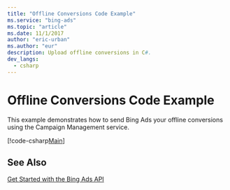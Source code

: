 ```yaml
---
title: "Offline Conversions Code Example"
ms.service: "bing-ads"
ms.topic: "article"
ms.date: 11/1/2017
author: "eric-urban"
ms.author: "eur"
description: Upload offline conversions in C#.
dev_langs:
  - csharp
---
```

# Offline Conversions Code Example
This example demonstrates how to send Bing Ads your offline conversions using the Campaign Management service.

[!code-csharp[Main](../../BingAds-dotNet-SDK/examples/BingAdsExamples/BingAdsExamplesLibrary/v11/OfflineConversions.cs)]

## See Also
[Get Started with the Bing Ads API](../guides/get-started.md)  
